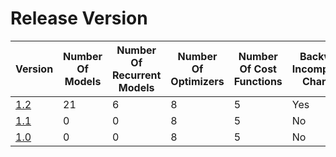 # Release Version

| Version               | Number Of Models | Number Of Recurrent Models | Number Of Optimizers | Number Of Cost Functions | Backward Incompatible Changes |
|-----------------------|------------------|----------------------------|----------------------|--------------------------|-------------------------------|
| [1.2](Release/1-2.md) | 21               | 6                          | 8                    | 5                        | Yes                           |
| [1.1](Release/1-1.md) | 0                | 0                          | 8                    | 5                        | No                            |
| [1.0](Release/1-0.md) | 0                | 0                          | 8                    | 5                        | No                            |
